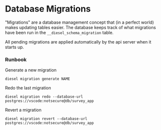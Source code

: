 # Database Migrations

"Migrations" are a database management concept that (in a perfect world) makes updating tables easier. The database keeps track of what migrations have been run in the `__diesel_schema_migration` table.

All pending migrations are applied automatically by the api server when it starts up.

### Runbook

Generate a new migration
```
diesel migration generate NAME
```

Redo the last migration
```
diesel migration redo --database-url postgres://vscode:notsecure@db/survey_app
```

Revert a migration
```
diesel migration revert --database-url postgres://vscode:notsecure@db/survey_app
```